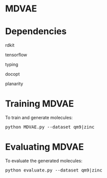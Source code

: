 # MDVAE

# Dependencies
rdkit

tensorflow

typing

docopt

planarity

# Training MDVAE

To train and generate molecules:
<pre>python MDVAE.py --dataset qm9|zinc</pre>

# Evaluating MDVAE

To evaluate the generated molecules:
<pre>python evaluate.py --dataset qm9|zinc</pre>
